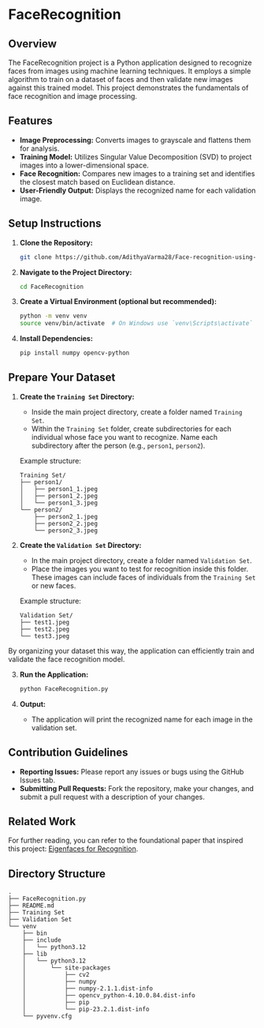 # FaceRecognition

## Overview

The FaceRecognition project is a Python application designed to recognize faces from images using machine learning techniques. It employs a simple algorithm to train on a dataset of faces and then validate new images against this trained model. This project demonstrates the fundamentals of face recognition and image processing.

## Features

- **Image Preprocessing:** Converts images to grayscale and flattens them for analysis.
- **Training Model:** Utilizes Singular Value Decomposition (SVD) to project images into a lower-dimensional space.
- **Face Recognition:** Compares new images to a training set and identifies the closest match based on Euclidean distance.
- **User-Friendly Output:** Displays the recognized name for each validation image.

## Setup Instructions

1. **Clone the Repository:**
   ```bash
   git clone https://github.com/AdithyaVarma28/Face-recognition-using-eigenfaces
   ```
2. **Navigate to the Project Directory:**
   ```bash
   cd FaceRecognition
   ```
3. **Create a Virtual Environment (optional but recommended):**
   ```bash
   python -m venv venv
   source venv/bin/activate  # On Windows use `venv\Scripts\activate`
   ```
4. **Install Dependencies:**
   ```bash
   pip install numpy opencv-python
   ```
   
## Prepare Your Dataset

1. **Create the `Training Set` Directory:**
   - Inside the main project directory, create a folder named `Training Set`.
   - Within the `Training Set` folder, create subdirectories for each individual whose face you want to recognize. Name each subdirectory after the person (e.g., `person1`, `person2`).

   Example structure:
   ```
   Training Set/
   ├── person1/
   │   ├── person1_1.jpeg
   │   ├── person1_2.jpeg
   │   └── person1_3.jpeg
   └── person2/
       ├── person2_1.jpeg
       ├── person2_2.jpeg
       └── person2_3.jpeg
   ```

2. **Create the `Validation Set` Directory:**
   - In the main project directory, create a folder named `Validation Set`.
   - Place the images you want to test for recognition inside this folder. These images can include faces of individuals from the `Training Set` or new faces.

   Example structure:
   ```
   Validation Set/
   ├── test1.jpeg
   ├── test2.jpeg
   └── test3.jpeg
   ```

By organizing your dataset this way, the application can efficiently train and validate the face recognition model.

3. **Run the Application:**
   ```bash
   python FaceRecognition.py
   ```

4. **Output:**
   - The application will print the recognized name for each image in the validation set.

## Contribution Guidelines

- **Reporting Issues:** Please report any issues or bugs using the GitHub Issues tab.
- **Submitting Pull Requests:** Fork the repository, make your changes, and submit a pull request with a description of your changes.

## Related Work

For further reading, you can refer to the foundational paper that inspired this project: [Eigenfaces for Recognition](https://sites.cs.ucsb.edu/~mturk/Papers/mturk-CVPR91.pdf).

## Directory Structure

```
.
├── FaceRecognition.py
├── README.md
├── Training Set
├── Validation Set
└── venv
    ├── bin
    ├── include
    │   └── python3.12
    ├── lib
    │   └── python3.12
    │       └── site-packages
    │           ├── cv2
    │           ├── numpy
    │           ├── numpy-2.1.1.dist-info
    │           ├── opencv_python-4.10.0.84.dist-info
    │           ├── pip
    │           └── pip-23.2.1.dist-info
    └── pyvenv.cfg
```
